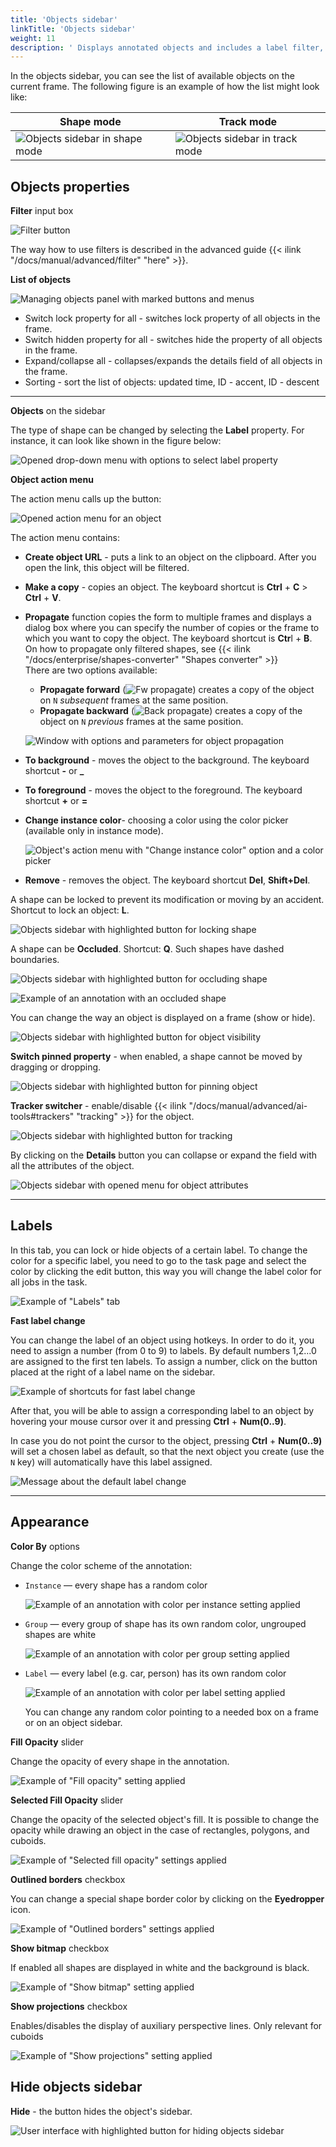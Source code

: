 ```yaml
---
title: 'Objects sidebar'
linkTitle: 'Objects sidebar'
weight: 11
description: ' Displays annotated objects and includes a label filter, lists of objects (current frame) and labels (objects on the frame), and appearance settings. '
---
```


In the objects sidebar, you can see the list of available objects on the current
frame. The following figure is an example of how the list might look like:

| Shape mode                | Track mode                |
| ------------------------- | ------------------------- |
| ![Objects sidebar in shape mode](/images/image044.jpg) | ![Objects sidebar in track mode](/images/image045.jpg) |

## Objects properties

**Filter** input box

![Filter button](/images/image059.jpg)

The way how to use filters is described in the advanced guide {{< ilink "/docs/manual/advanced/filter" "here" >}}.

**List of objects**

![Managing objects panel with marked buttons and menus](/images/image147.jpg)

- Switch lock property for all - switches lock property of all objects in the frame.
- Switch hidden property for all - switches hide the property of all objects in the frame.
- Expand/collapse all - collapses/expands the details field of all objects in the frame.
- Sorting - sort the list of objects: updated time, ID - accent, ID - descent

---

**Objects** on the sidebar

The type of shape can be changed by selecting the **Label** property.
For instance, it can look like shown in the figure below:

![Opened drop-down menu with options to select label property](/images/image050.jpg)

**Object action menu**

The action menu calls up the button:

![Opened action menu for an object](/images/image047.jpg)

The action menu contains:

- **Create object URL** - puts a link to an object on the clipboard.
  After you open the link, this object will be filtered.
- **Make a copy** - copies an object. The keyboard shortcut is **Ctrl** + **C** > **Ctrl** + **V**.
- **Propagate** function copies the form to multiple frames
  and displays a dialog box where you can specify the number
  of copies or the frame to which you want to copy the object.
  The keyboard shortcut is **Ctr**l + **B**. On how to propagate
  only filtered shapes, see {{< ilink "/docs/enterprise/shapes-converter" "Shapes converter" >}}<br>There are two options available:

  - **Propagate forward** (![Fw propagate](/images/propagate_fw.png)) creates a
    copy of the object on `N` _subsequent_ frames at the same position.
  - **Propagate backward** (![Back propagate](/images/propagate_back.png)) creates
    a copy of the object on `N` _previous_ frames at the same position.

  ![Window with options and parameters for object propagation](/images/image053.jpg)

- **To background** - moves the object to the background. The keyboard shortcut **-** or **\_**
- **To foreground** - moves the object to the foreground. The keyboard shortcut **+** or **=**
- **Change instance color**- choosing a color using the color picker (available only in instance mode).

  ![Object's action menu with "Change instance color" option and a color picker](/images/image153.jpg)

- **Remove** - removes the object. The keyboard shortcut **Del**, **Shift+Del**.

A shape can be locked to prevent its modification or moving by an accident. Shortcut to lock an object: **L**.

![Objects sidebar with highlighted button for locking shape](/images/image046.jpg)

A shape can be **Occluded**. Shortcut: **Q**. Such shapes have dashed boundaries.

![Objects sidebar with highlighted button for occluding shape](/images/image048.jpg)

![Example of an annotation with an occluded shape](/images/image049_detrac.jpg)

You can change the way an object is displayed on a frame (show or hide).

![Objects sidebar with highlighted button for object visibility](/images/image055.jpg)

**Switch pinned property** - when enabled, a shape cannot be moved by dragging or dropping.

![Objects sidebar with highlighted button for pinning object](/images/image052.jpg)

**Tracker switcher** - enable/disable {{< ilink "/docs/manual/advanced/ai-tools#trackers" "tracking" >}} for the object.

![Objects sidebar with highlighted button for tracking](/images/tracker_switcher.png)

By clicking on the **Details** button you can collapse or expand the field with all the attributes of the object.

![Objects sidebar with opened menu for object attributes](/images/image154.jpg)

---

## Labels

In this tab, you can lock or hide objects of a certain label.
To change the color for a specific label,
you need to go to the task page and select the color by clicking the edit button,
this way you will change the label color for all jobs in the task.

![Example of "Labels" tab](/images/image062.jpg)

**Fast label change**

You can change the label of an object using hotkeys.
In order to do it, you need to assign a number (from 0 to 9) to labels.
By default numbers 1,2...0 are assigned to the first ten labels.
To assign a number, click on the button placed at the right of a label name on the sidebar.

![Example of shortcuts for fast label change](/images/image210.jpg)

After that, you will be able to assign a corresponding label to an object
by hovering your mouse cursor over it and pressing **Ctrl** + **Num(0..9)**.

In case you do not point the cursor to the object, pressing **Ctrl** + **Num(0..9)** will set a chosen label as default,
so that the next object you create (use the `N` key) will automatically have this label assigned.

![Message about the default label change](/images/image211.jpg)

---

## Appearance

**Color By** options

Change the color scheme of the annotation:

- `Instance` — every shape has a random color

  ![Example of an annotation with color per instance setting applied](/images/image095_detrac.jpg)

- `Group` — every group of shape has its own random color, ungrouped shapes are white

  ![Example of an annotation with color per group setting applied](/images/image094_detrac.jpg)

- `Label` — every label (e.g. car, person) has its own random color

  ![Example of an annotation with color per label setting applied](/images/image093_detrac.jpg)

  You can change any random color pointing to a needed box on a frame or on an
  object sidebar.

**Fill Opacity** slider

Change the opacity of every shape in the annotation.

![Example of "Fill opacity" setting applied](/images/image086_detrac.jpg)

**Selected Fill Opacity** slider

Change the opacity of the selected object's fill. It is possible
to change the opacity while drawing an object in the case
of rectangles, polygons, and cuboids.

![Example of "Selected fill opacity" settings applied](/images/image089_detrac.jpg)

**Outlined borders** checkbox

You can change a special shape border color by clicking on the **Eyedropper** icon.

![Example of "Outlined borders" settings applied](/images/image088_detrac.jpg)

**Show bitmap** checkbox

If enabled all shapes are displayed in white and the background is black.

![Example of "Show bitmap" setting applied](/images/image087_detrac.jpg)

**Show projections** checkbox

Enables/disables the display of auxiliary perspective lines. Only relevant for cuboids

![Example of "Show projections" setting applied](/images/image090_detrac.jpg)

## Hide objects sidebar

**Hide** - the button hides the object's sidebar.

![User interface with highlighted button for hiding objects sidebar](/images/image146.jpg)
